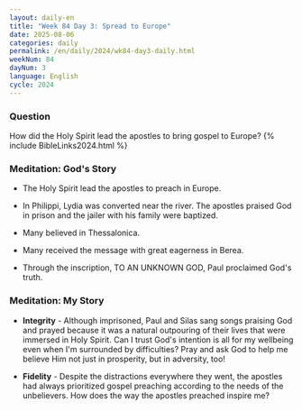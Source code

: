 ```yaml
---
layout: daily-en
title: "Week 84 Day 3: Spread to Europe"
date: 2025-08-06
categories: daily
permalink: /en/daily/2024/wk84-day3-daily.html
weekNum: 84
dayNum: 3
language: English
cycle: 2024
---
```


### Question     
How did the Holy Spirit lead the apostles to bring gospel to Europe?
{% include BibleLinks2024.html %} 

### Meditation: God's Story   
+ The Holy Spirit lead the apostles to preach in Europe. 

+ In Philippi, Lydia was converted near the river. The apostles praised God in prison and the jailer with his family were baptized. 

+ Many believed in Thessalonica. 

+ Many received the message with great eagerness in Berea. 

+ Through the inscription, TO AN UNKNOWN GOD, Paul proclaimed God's truth. 

### Meditation: My Story   
+ **Integrity** - Although imprisoned, Paul and Silas sang songs praising God and prayed because it was a natural outpouring of their lives that were immersed in Holy Spirit. Can I trust God's intention is all for my wellbeing even when I'm surrounded by difficulties? Pray and ask God to help me believe Him not just in prosperity, but in adversity, too! 

+ **Fidelity** - Despite the distractions everywhere they went, the apostles had always prioritized gospel preaching according to the needs of the unbelievers. How does the way the apostles preached inspire me? 
